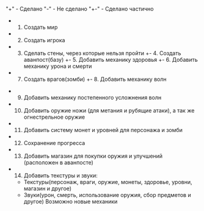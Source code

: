 "+" - Сделано
"-" - Не сделано
"+-" - Сделано частично
+ 1. Создать мир
+ 2. Создать игрока
+ 3. Сделать стены, через которые нельзя пройти
+- 4. Создать аванпост(базу)
+- 5. Добавить механику здоровья
+- 6. Добавить механику урона и смерти
+ 7. Создать врагов(зомби)
+- 8. Добавить механику волн
- 9. Добавить механику постепенного усложнения волн
- 10. Добавить оружие ножи (для метания и рубящие атаки), а так же огнестрельное оружие
- 11. Добавить систему монет и уровней для персонажа и зомби
- 12. Сохранение прогресса
- 13. Добавить магазин для покупки оружия и улучшений (расположен в аванпосте)
- 14. Добавить текстуры и звуки:
    - Текстуры(персонаж, враги, оружие, монеты, здоровье, уровни, магазин и другое)
    - Звуки(урон, смерть, использование оружия, сбор предметов и другое)
Возможно новые механики
